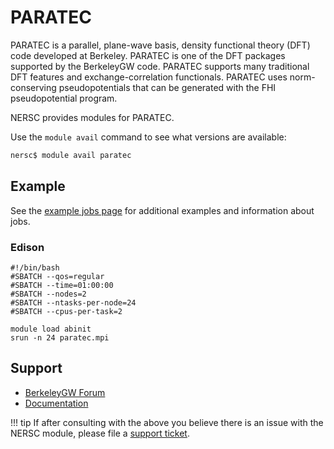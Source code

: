 # PARATEC

PARATEC is a parallel, plane-wave basis, density functional theory (DFT) code developed at Berkeley.  PARATEC is one of the DFT packages supported by the BerkeleyGW code. PARATEC supports many traditional DFT features and exchange-correlation functionals. PARATEC uses norm-conserving pseudopotentials that can be generated with the FHI pseudopotential program.

NERSC provides modules for PARATEC.

Use the `module avail` command to see what versions are available:

```bash
nersc$ module avail paratec
```

## Example

See the [example jobs page](/jobs/examples/) for additional
examples and information about jobs.

### Edison

```
#!/bin/bash
#SBATCH --qos=regular
#SBATCH --time=01:00:00
#SBATCH --nodes=2
#SBATCH --ntasks-per-node=24
#SBATCH --cpus-per-task=2

module load abinit
srun -n 24 paratec.mpi
```

## Support

*  [BerkeleyGW Forum](https://groups.google.com/a/berkeleygw.org/forum/#!forum/help)
*  [Documentation](http://oldsite.berkeleygw.org/releases/manual_v1.2.0.html#MeanField/PARATEC/README)

!!! tip
	If after consulting with the above you believe there is an issue
	with the NERSC module, please file a
	[support ticket](https://help.nersc.gov).